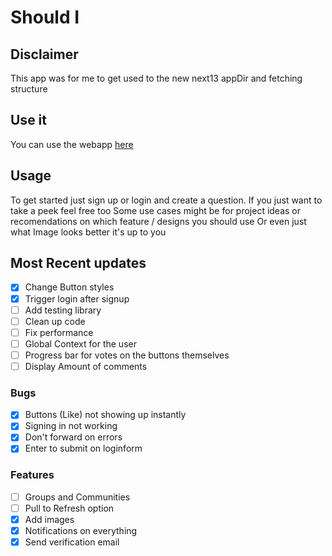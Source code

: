# Should I
## Disclaimer
This app was for me to get used to the new next13 appDir and fetching structure

## Use it
You can use the webapp [here](https://should-i-seven.vercel.app/)

## Usage
To get started just sign up or login and create a question.
If you just want to take a peek feel free too 
Some use cases might be for project ideas or recomendations on which feature / designs you should use
Or even just what Image looks better it's up to you

## Most Recent updates
- [x] Change Button styles
- [x] Trigger login after signup
- [ ] Add testing library
- [ ] Clean up code
- [ ] Fix performance
- [ ] Global Context for the user
- [ ] Progress bar for votes on the buttons themselves
- [ ] Display Amount of comments

### Bugs
- [x] Buttons (Like) not showing up instantly
- [x] Signing in not working
- [x] Don't forward on errors
- [x] Enter to submit on loginform

### Features
- [ ] Groups and Communities
- [ ] Pull to Refresh option
- [x] Add images
- [x] Notifications on everything
- [x] Send verification email
